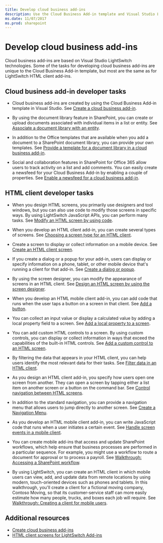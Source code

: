 ```yaml
---
title: Develop cloud business add-ins
description: Use the Cloud Business Add-in template and Visual Studio LightSwitch technologies to develop cloud business add-ins.
ms.date: 11/07/2017
ms.prod: sharepoint
---
```


# Develop cloud business add-ins

Cloud business add-ins are based on Visual Studio LightSwitch technologies. Some of the tasks for developing cloud business add-ins are unique to the Cloud Business Add-in template, but most are the same as for LightSwitch HTML client add-ins.

## Cloud business add-in developer tasks

- Cloud business add-ins are created by using the Cloud Business Add-in template in Visual Studio. See [Create a cloud business add-in](create-a-cloud-business-add-in.md).

- By using the document library feature in SharePoint, you can create or upload documents associated with individual items in a list or entity. See [Associate a document library with an entity](associate-a-document-library-with-an-entity.md).

- In addition to the Office templates that are available when you add a document to a SharePoint document library, you can provide your own templates. See [Provide a template for a document library in a cloud business add-in](provide-a-template-for-a-document-library-in-a-cloud-business-add-in.md).

- Social and collaboration features in SharePoint for Office 365 allow users to track activity on a list and add comments. You can easily create a newsfeed for your Cloud Business Add-in by enabling a couple of properties. See [Enable a newsfeed for a cloud business add-in](enable-a-newsfeed-for-a-cloud-business-add-in.md).

## HTML client developer tasks

- When you design HTML screens, you primarily use designers and tool windows, but you can also use code to modify those screens in specific ways. By using LightSwitch JavaScript APIs, you can perform many tasks. See [Modify an HTML screen by using code](http://msdn.microsoft.com/en-us/library/jj733572.aspx).

- When you develop an HTML client add-in, you can create several types of screens. See [Choosing a screen type for an HTML client](http://msdn.microsoft.com/en-us/library/jj713590.aspx).

- Create a screen to display or collect information on a mobile device. See [Create an HTML client screen](http://msdn.microsoft.com/en-us/library/jj713589.aspx).

- If you create a dialog or a popup for your add-in, users can display or specify information on a phone, tablet, or other mobile device that's running a client for that add-in. See [Create a dialog or popup](http://msdn.microsoft.com/en-us/library/jj713587.aspx).

- By using the screen designer, you can modify the appearance of screens in an HTML client. See [Design an HTML screen by using the screen designer](http://msdn.microsoft.com/en-us/library/jj733575.aspx).

- When you develop an HTML mobile client add-in, you can add code that runs when the user taps a button on a screen in that client. See [Add a button](http://msdn.microsoft.com/en-us/library/jj733573.aspx).

- You can collect an input value or display a calculated value by adding a local property field to a screen. See [Add a local property to a screen](http://msdn.microsoft.com/en-us/library/jj733571.aspx).

- You can add custom HTML controls to a screen. By using custom controls, you can display or collect information in ways that exceed the capabilities of the built-in HTML controls. See [Add a custom control to an HTML screen](http://msdn.microsoft.com/en-us/library/jj733569.aspx).

- By filtering the data that appears in your HTML client, you can help users identify the most relevant data for their tasks. See [Filter data in an HTML client](http://msdn.microsoft.com/en-us/library/jj733574.aspx).

- As you design an HTML client add-in, you specify how users open one screen from another. They can open a screen by tapping either a list item on another screen or a button on the command bar. See [Control navigation between HTML screens](http://msdn.microsoft.com/en-us/library/jj733570.aspx).

- In addition to the standard navigation, you can provide a navigation menu that allows users to jump directly to another screen. See [Create a Navigation Menu](http://msdn.microsoft.com/en-us/library/dn546744.aspx).

- As you develop an HTML mobile client add-in, you can write JavaScript code that runs when a user initiates a certain event. See [Handle screen events in a mobile client](http://msdn.microsoft.com/en-us/library/jj863131.aspx).

- You can create mobile add-ins that access and update SharePoint workflows, which help ensure that business processes are performed in a particular sequence. For example, you might use a workflow to route a document for approval or to process a payroll. See [Walkthrough: Accessing a SharePoint workflow](http://msdn.microsoft.com/en-us/library/dn282437.aspx).

- By using LightSwitch, you can create an HTML client in which mobile users can view, add, and update data from remote locations by using modern, touch-oriented devices such as phones and tablets. In this walkthrough, you'll create a client for a fictional moving company, Contoso Moving, so that its customer-service staff can more easily estimate how many people, trucks, and boxes each job will require. See [Walkthrough: Creating a client for mobile users](http://msdn.microsoft.com/en-us/library/jj674624.aspx).

## Additional resources
<a name="bk_addresources"> </a>

-  [Create cloud business add-ins](create-cloud-business-add-ins.md)
-  [HTML client screens for LightSwitch Add-ins](http://msdn.microsoft.com/en-us/library/jj674623.aspx)
    
 

